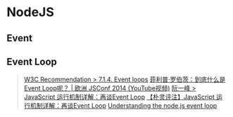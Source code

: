 # NodeJS

## Event

## Event Loop

> [W3C Recommendation > 7.1.4. Event loops](https://www.w3.org/TR/2017/REC-html52-20171214/webappapis.html#event-loops)
> [菲利普·罗伯茨：到底什么是Event Loop呢？ | 欧洲 JSConf 2014 (YouTube视频)](https://www.youtube.com/watch?v=8aGhZQkoFbQ)
> [阮一峰 > JavaScript 运行机制详解：再谈Event Loop](http://www.ruanyifeng.com/blog/2014/10/event-loop.html)
> [【朴灵评注】JavaScript 运行机制详解：再谈Event Loop](http://www.360doc.com/document/14/1011/13/15077656_416048738.shtml)
> [Understanding the node.js event loop](http://blog.mixu.net/2011/02/01/understanding-the-node-js-event-loop/)